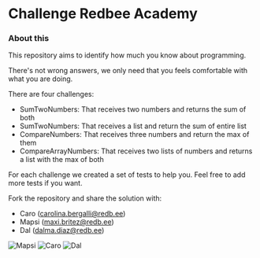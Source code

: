 # Challenge Redbee Academy

### About this
This repository aims to identify how much you know about programming.

There's not wrong answers, we only need that you feels comfortable with what you are doing.

There are four challenges: 

* SumTwoNumbers: That receives two numbers and returns the sum of both
* SumTwoNumbers: That receives a list and return the sum of entire list 
* CompareNumbers: That receives three numbers and return the max of them
* CompareArrayNumbers: That receives two lists of numbers and returns a list with the max of both

For each challenge we created a set of tests to help you. Feel free to add more tests if you want.

Fork the repository and share the solution with:

* Caro (carolina.bergalli@redb.ee) 
* Mapsi (maxi.britez@redb.ee)
* Dal (dalma.diaz@redb.ee)

![Mapsi](https://lh3.googleusercontent.com/a-/AOh14GixW8eJJarUkQQ2Jf8FoV1CkLJnl-JYJOcUtcJE1g=s48-c-k-no)
![Caro](https://lh3.googleusercontent.com/a-/AOh14Gh6gU2tOvjdYpfEE8MhGrsKYGZKBXNpGskuAC4g=s48-c-k-no)
![Dal](https://lh3.googleusercontent.com/a-/AOh14Gg55nS_Wg0FYhiVA4zA_4FQ65gW5vRX_K_M3c_N=s48-c-k-no)


